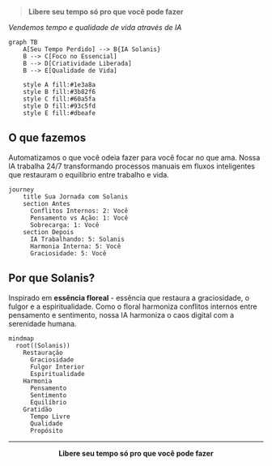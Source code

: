 > **Libere seu tempo só pro que você pode fazer**

*Vendemos tempo e qualidade de vida através de IA*

```mermaid
graph TB
    A[Seu Tempo Perdido] --> B{IA Solanis}
    B --> C[Foco no Essencial]
    B --> D[Criatividade Liberada]
    B --> E[Qualidade de Vida]
    
    style A fill:#1e3a8a
    style B fill:#3b82f6
    style C fill:#60a5fa
    style D fill:#93c5fd
    style E fill:#dbeafe
```

## O que fazemos

Automatizamos o que você odeia fazer para você focar no que ama. Nossa IA trabalha 24/7 transformando processos manuais em fluxos inteligentes que restauram o equilíbrio entre trabalho e vida.

```mermaid
journey
    title Sua Jornada com Solanis
    section Antes
      Conflitos Internos: 2: Você
      Pensamento vs Ação: 1: Você
      Sobrecarga: 1: Você
    section Depois
      IA Trabalhando: 5: Solanis
      Harmonia Interna: 5: Você
      Graciosidade: 5: Você
```

## Por que Solanis?

Inspirado em **essência floreal** - essência que restaura a graciosidade, o fulgor e a espiritualidade. Como o floral harmoniza conflitos internos entre pensamento e sentimento, nossa IA harmoniza o caos digital com a serenidade humana.

```mermaid
mindmap
  root((Solanis))
    Restauração
      Graciosidade
      Fulgor Interior
      Espiritualidade
    Harmonia
      Pensamento
      Sentimento
      Equilíbrio
    Gratidão
      Tempo Livre
      Qualidade
      Propósito
```

---

<div align="center">

**Libere seu tempo só pro que você pode fazer**

</div>
